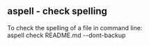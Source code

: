 aspell - check spelling
----------------------------------------

To check the spelling of a file in command line:  
aspell check README.md --dont-backup
